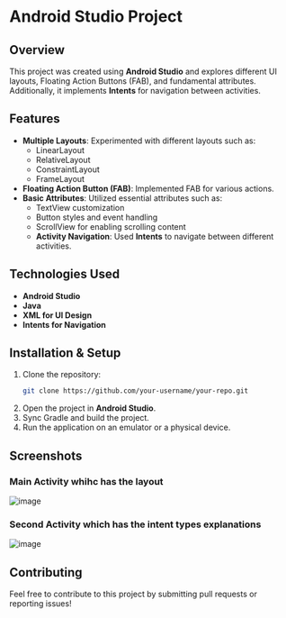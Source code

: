 # Android Studio Project

## Overview
This project was created using **Android Studio** and explores different UI layouts, Floating Action Buttons (FAB), and fundamental attributes. Additionally, it implements **Intents** for navigation between activities.

## Features
- **Multiple Layouts**: Experimented with different layouts such as:
  - LinearLayout
  - RelativeLayout
  - ConstraintLayout
  - FrameLayout
- **Floating Action Button (FAB)**: Implemented FAB for various actions.
- **Basic Attributes**: Utilized essential attributes such as:
  - TextView customization
  - Button styles and event handling
  - ScrollView for enabling scrolling content
  - **Activity Navigation**: Used **Intents** to navigate between different activities.

## Technologies Used
- **Android Studio**
- **Java**
- **XML for UI Design**
- **Intents for Navigation**

## Installation & Setup
1. Clone the repository:
   ```sh
   git clone https://github.com/your-username/your-repo.git
   ```
2. Open the project in **Android Studio**.
3. Sync Gradle and build the project.
4. Run the application on an emulator or a physical device.

## Screenshots
### Main Activity whihc has the layout
![image](https://github.com/user-attachments/assets/6632ccb6-bd7d-4050-a50e-c624c6fc2b1e)
### Second Activity which has the intent types explanations
![image](https://github.com/user-attachments/assets/9f57058c-6a44-4d50-844a-846b1f48e7e5)


## Contributing
Feel free to contribute to this project by submitting pull requests or reporting issues!



